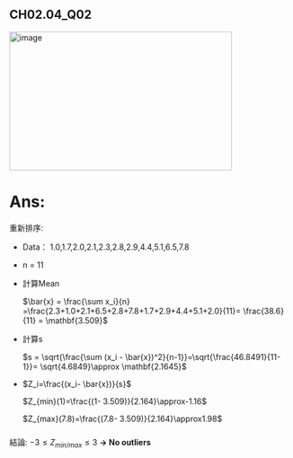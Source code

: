 ## CH02.04_Q02
<img width="396" height="247" alt="image" src="https://github.com/user-attachments/assets/a148a729-836c-40af-8baa-9472dc0e4522" />

# Ans:
重新排序:
- Data： 1.0,1.7,2.0,2.1,2.3,2.8,2.9,4.4,5.1,6.5,7.8
- n = 11

- 計算Mean
  
  $\bar{x} = \frac{\sum x_i}{n} =\frac{2.3+1.0+2.1+6.5+2.8+7.8+1.7+2.9+4.4+5.1+2.0}{11}=  \frac{38.6}{11} = \mathbf{3.509}$

- 計算s

  $s = \sqrt{\frac{\sum (x_i - \bar{x})^2}{n-1}}=\sqrt{\frac{46.8491}{11-1}}= \sqrt{4.6849\}\approx \mathbf{2.1645}\$

- $Z_i=\frac{(x_i- \bar{x})}{s}$

  $Z_{min}(1)=\frac{(1- 3.509)}{2.164}\approx-1.16$

  $Z_{max}(7.8)=\frac{(7.8- 3.509)}{2.164}\approx1.98$  
  
  
###
結論:   $-3 \leq Z_{min/max}\leq3$ **→ No outliers** 
       
        
       

